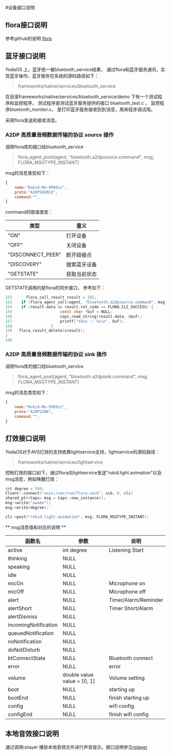 #设备接口说明
## flora接口说明

参考github的说明 [flora](https://github.com/yodaos-project/flora)

## 蓝牙接口说明

YodaOS 上，蓝牙统一被bluetooth_service结果， 通过flora和蓝牙服务通讯，实现蓝牙操作。蓝牙服务在系统的源码路径如下：

> frameworks/native/services/bluetooth_service

在目录frameworks/native/services/bluetooth_service/demo 下有一个测试程序和监控程序， 测试程序是测试蓝牙服务提供的接口 bluetooth_test.c ， 监控程序bluetooth_monitor.c， 是打印蓝牙服务接收到到消息，用来程序调试用。

采用flora发送和接收消息。

### A2DP 高质量音频数据传输的协议 source 操作

调用flora库的接口给bluetooth_service

> flora_agent_post(agent, "bluetooth.a2dpsource.command", msg, FLORA_MSGTYPE_INSTANT)

msg的消息类型如下：

```javascript
{
    name:"Rokid-Me-9999zz",
    proto:"A2DPSOURCE",
    command:"",    
}
```

command的取值类型：

| 类型              | 意义         |
| ----------------- | ------------ |
| "ON"              | 打开设备     |
| "OFF"             | 关闭设备     |
| "DISCONNECT_PEER" | 断开链接点   |
| "DISCOVERY"       | 搜索蓝牙设备 |
| "GETSTATE"        | 获取当前状态 |

GETSTATE调用的是flora的同步接口， 参考如下：

```c
152      flora_call_result result = {0};
153    if (flora_agent_call(agent, "bluetooth.a2dpsource.command", msg, "bluetoothservice-agent", &result, 0) == FLORA_CLI_SUCCESS) {
154    if (result.data && result.ret_code == FLORA_CLI_SUCCESS) {
155                     const char *buf = NULL;
156                     caps_read_string(result.data, &buf);
157                     printf("data :: %s\n", buf);
158                 }  
159   flora_result_delete(&result);
}
160           

```

### A2DP 高质量音频数据传输的协议 sink 操作

调用flora库的接口给bluetooth_service

> flora_agent_post(agent, "bluetooth.a2dpsink.command", msg, FLORA_MSGTYPE_INSTANT)

msg的消息类型如下：

```javascript
{
    name:"Rokid-Me-9999zz",
    proto:"A2DPSINK",
    command:"",    
}
```

  

## 灯效接口说明

YodaOS对于AVS灯效的支持依靠lightservice支持，lightservice的源码路径：

> frameworks/native/services/lightservice

控制灯效的接口如下，通过flora向lightservice发送"rokid.light.animation"以及msg消息，例如唤醒灯效：

```c
int degree = 360;
Client::connect("unix:/var/run/flora.sock", &cb, 0, cli)
shared_ptr<Caps> msg = Caps::new_instance();
msg->write("awake");
msg->write(degree);

cli->post("rokid.light.animation", msg, FLORA_MSGTYPE_INSTANT);
```

** msg消息值和对应的说明 **

| 函数名               | 参数                        | 说明                 |
| -------------------- | --------------------------- | -------------------- |
| active               | int degree                  | Listening Start      |
| thinking             | NULL                        |                      |
| speaking             | NULL                        |                      |
| idle                 | NULL                        |                      |
| micOn                | NULL                        | Microphone on        |
| micOff               | NULL                        | Microphone off       |
| alert                | NULL                        | Timer/Alarm/Reminder |
| alertShort           | NULL                        | Timer Short/Alarm    |
| alertDismiss         | NULL                        |                      |
| incomingNotification | NULL                        |                      |
| queuedNotification   | NULL                        |                      |
| noNotification       | NULL                        |                      |
| doNotDisturb         | NULL                        |                      |
| btConnectState       | NULL                        | Bluetooth connect    |
| error                | NULL                        | error                |
| volume               | double value value = [0, 1] | Volume setting       |
| boot                 | NULL                        | starting up          |
| bootEnd              | NULL                        | finish starting up   |
| config               | NULL                        | wifi config          |
| configEnd            | NULL                        | finish wifi config   |



## 本地音效接口说明

通过调用rplayer 播放本地音频文件进行声音提示。接口说明参见[rplayer](https://developer.rokid.com/docs/5-enableVoice/rokid-vsvy-sdk-docs/yodaosSystem/librplayer/10_%E6%A8%A1%E5%9D%97%E7%AE%80%E4%BB%8B/12_player/10_RPlayer.html)





